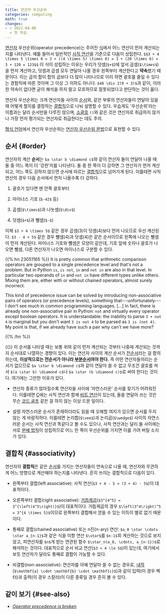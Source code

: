 ```yaml
---
title: 연산자 우선순위
categories: computing
math: true
changes:
- - 2021-04-06
  - 첫 작성.
---
```


[연산자](operator) 우선순위(operator precedence)는 주어진 [식](expression)에서 어느 연산이 먼저 계산되는 지를 나타낸다.
예를 들어서 일반적인 [사칙 연산](arithmetic-operations)을 기준으로 다음이 성립한다.
`$$3 + 4 \times 5 \times 6 = 3 + ((4 \times 5) \times 6) = 3 + (20 \times 6) = 3 + 120 = 123$$`
이 식이 성립하는 이유는 우리가 덧셈(`$+$`)에 앞서 곱셈(`$\times$`)을 먼저 계산하고,
덧셈과 곱셈 모두 연달아 나올 경우 왼쪽부터 계산한다고 **약속**했기 때문이다.
이는 곱의 합이 합의 곱보다 더 많이 나타나므로 이리 하면 괄호를 줄일 수 있다는 경험칙에 따른 것이며 그 이상 그 이하도 아니다.
`$48 \div 2(9 + 3)$`과 같이, 이러한 약속이 없다면 굳이 해석을 하지 말고 모호하므로 잘못되었다고 판단하는 것이 옳다.

연산자 우선순위는 크게 연산자들 사이의 [순서](#order)와,
같은 부류의 연산자들이 연달아 있을 때 어떻게 할지를 결정하는 [결합칙](#associativity)으로 나눠 설명할 수 있다.
우습게도 ‘우선순위’라는 이름과는 달리 순서만을 다루진 않으며,
[소괄호](parentheses) `()`와 같은 것은 연산자로 취급하지 않거나 가장 먼저 평가되는 연산자로 취급한다는 데도 주의.

[형식 언어](formal-language)에서 연산자 우선순위는 [연산자 우선순위 문법](operator-precedence-grammar)으로 표현할 수 있다.

## 순서 {#order}

연산자의 계산 **순서**는 `$a \star b \diamond c$`와 같이 연산자 둘이 연달아 나올 때 둘 중 어느 쪽이 더 ‘강한’지를 나타낸다.
둘 중 한 쪽이 더 강하면 그 연산자가 먼저 계산되고,
어느 쪽도 강하지 않으면 순서에 따르는 [결합칙](#associativity)으로 넘어가게 된다.
이를테면 사칙 연산의 경우 다음 순서에서 먼저 나올수록 더 강하다.

1. 괄호가 있다면 맨 안쪽 괄호부터

2. 마이너스 기호 (`$-42$` 등)

3. 곱셈(`$\times$`)과 나눗셈(`$\div$`)

4. 덧셈(`$+$`)과 뺄셈(`$-$`)

이제 `$3 + 4 \times 5$` 같은 경우 곱셈(3)이 덧셈(4)보다 먼저 나오므로 우선 계산된다.
`$3 - 4 + 5$` 같은 경우 뺄셈(4)과 덧셈(4)은 같은 순서이므로 왼쪽에 나오는 뺄셈이 먼저 계산된다.
마이너스 기호와 뺄셈은 모양이 같은데,
기호 앞에 숫자나 괄호가 나오면 뺄셈, 다른 연산자가 나오면 마이너스로 구분할 수 있다.

{{% hn 23051165 %}}
It is pretty common that arithmetic comparison operators are grouped to a single precedence level and that's not a problem. But in Python `is`, `is not`, `in` and `not in` are also in that level. In particular two operands of `in` and `not in` have different types unlike others. Mixing them are, either with or without chained operators, almost surely incorrect.

This kind of precedence issue can be solved by introducing non-associative pairs of operators (or precedence levels), something that---unfortunately---I don't see much in common programming languages. [...] In fact, there is already one non-associative pair in Python: `not` and virtually every operator except boolean operators. It is understandable: the inability to parse `3 + not 4` is marginal but you don't want `3 is not 4` to be parsed as `3 is (not 4)`. My point is that, if we already have such a pair why can't we have more?

{{% /hn %}}

{{<claim>}}
이 순서를 나타낼 때는 보통 위와 같이 먼저 계산되는 것부터 나중에 계산되는 것까지 순서대로 나열하는 경향이 있다.
이는 연산자 사이의 계산 순서가 [전순서](total-order)라는 걸 함의하는데,
**이상적으로는 전순서가 아니라 [부분순서](partial-order)여야 한다.**
즉 어떤 연산자들끼리는 순서가 없으므로 `$a \star b \diamond c$`와 같이 연달아 쓸 수 없고 무조건 괄호를 쳐서 `$(a \star b) \diamond c$`나 `$a \star (b \diamond c)$`로 써야 한다는 것이다.
여기에는 그만한 이유가 있다.

* 연산자 종류가 많아질수록 연산자들 사이에 ‘자연스러운’ 순서를 찾기가 어려워진다.
  이를테면 [C](c-language)에는 사칙 연산과 함께 [비트 연산](bitwise-operations)이 있는데,
  둘을 연달아 쓰는 것은 무슨 [코드 골프](code-golf) 같은 걸 하지 않는 이상 드문 일이다.

* 설령 자연스러운 순서가 존재하더라도 읽을 때 오해할 여지가 있으면 순서를 두지 않는 게 바람직하다.
  이를테면 논리합(`$\vee$`)과 논리곱(`$\wedge$`) 사이의 자연스러운 순서는 사칙 연산과 똑같다고 볼 수도 있으나,
  사칙 연산과는 달리 둘 사이에는 서로 [분배 법칙](distributivity)이 성립하므로 어느 한 쪽이 우선순위를 가지면 이를 가려 버릴 소지가 있다.

## 결합칙 {#associativity}

연산자의 **결합칙**은 같은 [순서](#order)를 가지는 연산자들이 연속으로 나올 때,
연산자와 무관하게 어느 방향으로 계산해야 하는지를 나타낸다.
흔히 쓰이는 결합칙으로 다음이 있다.

* 왼쪽부터 결합(left associative):
  사칙 연산(`$3 + 4 - 5 = (3 + 4) - 5$`)이 대표적이다.

* 오른쪽부터 결합(right associative):
  [거듭제곱](exponentiation)(`$3^{4^5} = 3^{\left(4^5\right)}$`)이 대표적이다.
  거듭제곱의 경우 `$\left(3^4\right)^5 = 3^{4 \times 5}$`이므로 왼쪽부터 결합해서 얻을 수 있는 이득이 별로 없기 때문이다.

* 통째로 결합(chained associative) 또는 n진(n-ary) 연산:
  `$a_0 \star \cdots \star a_{n-1}$`과 같은 식을 이항 연산 `$\star$`를 `$n-1$`회 계산하는 것으로 보지 않고,
  피연산자를 `$n$`개 받는 연관된 함수 `$\star_n(a_0, \cdots, a_{n-1})$`로 해석하는 것이다.
  대표적으로 순서 비교 연산(`$3 < 4 \le 5$`)이 있는데,
  여기에서 보듯 연산자가 달라도 통째로 결합이 가능할 수 있다.

* 비결합(non-associative):
  연산자를 아예 연달아 쓸 수 없는 경우로,
  [내적](inner-product)(`$\mathbf{a} \cdot \mathbf{b} \cdot \mathbf{c}$`)과 같이 입력(이 경우 벡터)과 출력(이 경우 스칼라)이 다른 종류일 경우 흔히 볼 수 있다.

## 같이 보기 {#see-also}

* [*Operator precedence is broken*](https://foonathan.net/2017/07/operator-precedence/)

